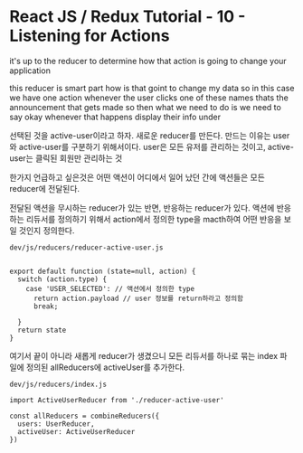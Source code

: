 # React JS / Redux Tutorial - 10 - Listening for Actions

it's up to the reducer to determine how
that action is going to change your application

this reducer is smart part
how is that goint to change my data
so in this case we have one action whenever the user clicks one of these names thats the announcement that gets made so then what we need to do is we need to say okay whenever that happens display their info under


선택된 것을 active-user이라고 하자.
새로운 reducer를 만든다.
만드는 이유는 user와 active-user를 구분하기 위해서이다.
user은 모든 유저를 관리하는 것이고, active-user는 클릭된 회원만 관리하는 것

한가지 언급하고 싶은것은
어떤 액션이 어디에서 일어 났던 간에 액션들은 모든 reducer에 전달된다.

전달된 액션을 무시하는 reducer가 있는 반면, 반응하는 reducer가 있다.
액션에 반응하는 리듀서를 정의하기 위해서 action에서 정의한 type을 macth하여
어떤 반응을 보일 것인지 정의한다.

```
dev/js/reducers/reducer-active-user.js


export default function (state=null, action) {
  switch (action.type) {
    case 'USER_SELECTED': // 액션에서 정의한 type
      return action.payload // user 정보를 return하라고 정의함
      break;

  }
  return state
}
```

여기서 끝이 아니라
새롭게 reducer가 생겼으니 모든 리듀서를 하나로 묶는 index 파일에 정의된
allReducers에 activeUser를 추가한다. 

```
dev/js/reducers/index.js

import ActiveUserReducer from './reducer-active-user'

const allReducers = combineReducers({
  users: UserReducer,
  activeUser: ActiveUserReducer
})


```
